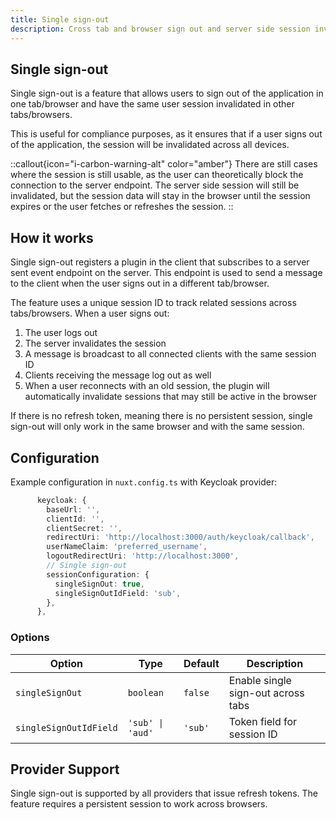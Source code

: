 ```yaml
---
title: Single sign-out
description: Cross tab and browser sign out and server side session invalidation
---
```


## Single sign-out

Single sign-out is a feature that allows users to sign out of the application in one tab/browser and have the same user session invalidated in other tabs/browsers.

This is useful for compliance purposes, as it ensures that if a user signs out of the application, the session will be invalidated across all devices.

::callout{icon="i-carbon-warning-alt" color="amber"}
There are still cases where the session is still usable, as the user can theoretically block the connection to the server endpoint. The server side session will still be invalidated, but the session data will stay in the browser until the session expires or the user fetches or refreshes the session.
::

## How it works

Single sign-out registers a plugin in the client that subscribes to a server sent event endpoint on the server. This endpoint is used to send a message to the client when the user signs out in a different tab/browser.

The feature uses a unique session ID to track related sessions across tabs/browsers. When a user signs out:

1. The user logs out
2. The server invalidates the session
3. A message is broadcast to all connected clients with the same session ID
4. Clients receiving the message log out as well
5. When a user reconnects with an old session, the plugin will automatically invalidate sessions that may still be active in the browser

If there is no refresh token, meaning there is no persistent session, single sign-out will only work in the same browser and with the same session.

## Configuration

Example configuration in `nuxt.config.ts` with Keycloak provider:

```ts [nuxt.config.ts]
      keycloak: {
        baseUrl: '',
        clientId: '',
        clientSecret: '',
        redirectUri: 'http://localhost:3000/auth/keycloak/callback',
        userNameClaim: 'preferred_username',
        logoutRedirectUri: 'http://localhost:3000',
        // Single sign-out
        sessionConfiguration: {
          singleSignOut: true,
          singleSignOutIdField: 'sub',
        },
      },
```

### Options

| Option | Type | Default | Description |
|--------|------|---------|-------------|
| `singleSignOut` | `boolean` | `false` | Enable single sign-out across tabs |
| `singleSignOutIdField` | `'sub' \| 'aud'` | `'sub'` | Token field for session ID |

## Provider Support

Single sign-out is supported by all providers that issue refresh tokens. The feature requires a persistent session to work across browsers.
